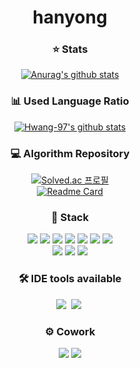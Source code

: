 


<div align="center">
  
# hanyong    
   
### ⭐ Stats
[![Anurag's github stats](https://github-readme-stats.vercel.app/api?username=Quence1151&theme=react)](https://github.com/anuraghazra/github-readme-stats)

### 📊 Used Language Ratio
[![Hwang-97's github stats](https://github-readme-stats.vercel.app/api/top-langs/?username=Quence1151&theme=dark&show_icons=true&title_color=DADADA&icon_color=DADADA&layout=compact)](https://github.com/Hwang-97)

### 💻 Algorithm Repository 
[![Solved.ac 프로필](http://mazassumnida.wtf/api/v2/generate_badge?boj=dlgksdyd1151)](https://solved.ac/dlgksdyd1151) <br/>
[![Readme Card](https://github-readme-stats.vercel.app/api/pin/?username=Quence1151&repo=JavaAndAlgorithms&theme=dark&cache_seconds=1800)](https://github.com/Quence1151/JavaAndAlgorithms)
 
### 🔨 Stack
<p>
<img src="https://img.shields.io/badge/Java-007396?style=flat-square&logo=Java&logoColor=white">
<img src="https://img.shields.io/badge/Oracle-F80000?style=flat-square&logo=Oracle&logoColor=white">
<img src="https://img.shields.io/badge/Oracle Cloud-F80000?style=flat-square&logo=Oracle&logoColor=white"/>
<img src="https://img.shields.io/badge/MySQL-4479A1?style=flat-square&logo=MySQL&logoColor=white">
<img src="https://img.shields.io/badge/HTML5-E34F26?style=flat-square&logo=HTML5&logoColor=white">
<img src="https://img.shields.io/badge/CSS3-1572B6?style=flat-square&logo=CSS3&logoColor=white">
<img src="https://img.shields.io/badge/JavaScript-F7DF1E?style=flat-square&logo=JavaScript&logoColor=black">
<br>
<img src="https://img.shields.io/badge/Bootstrap-7952B3?style=flat-square&logo=Bootstrap&logoColor=white">
<img src="https://img.shields.io/badge/jQuery-0769AD?style=flat-square&logo=jQuery&logoColor=white">
<img src="https://img.shields.io/badge/Spring-6DB33F?style=flat-square&logo=Spring&logoColor=white">
</p>

### 🛠 IDE tools available
<p>
<img src="https://img.shields.io/badge/IntellijIDEA-000000?logo=IntellijIDEA&logoColor=white"/></a>&nbsp 
<img src="https://img.shields.io/badge/VisualStudioCode-007ACC?logo=VisualStudioCode&logoColor=white"/></a>&nbsp 
</p>
  
### ⚙️ Cowork
<p>
<img src="https://img.shields.io/badge/GitHub-181717?style=flat-square&logo=GitHub&logoColor=white">
<img src="https://img.shields.io/badge/Notion-000000?style=flat-square&logo=Notion&logoColor=white">
</p>  




<!--
**Quence1151/Quence1151** is a ✨ _special_ ✨ repository because its `README.md` (this file) appears on your GitHub profile.

Here are some ideas to get you started:

- 🔭 I’m currently working on ...
- 🌱 I’m currently learning ...
- 👯 I’m looking to collaborate on ...
- 🤔 I’m looking for help with ...
- 💬 Ask me about ...
- 📫 How to reach me: ...
- 😄 Pronouns: ...
- ⚡ Fun fact: ...
-->
